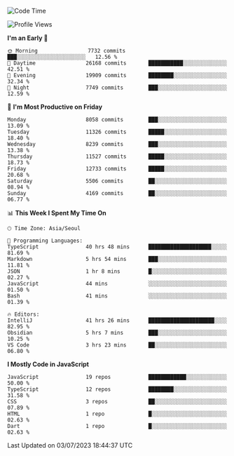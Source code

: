 <!--START_SECTION:waka-->
![Code Time](http://img.shields.io/badge/Code%20Time-5%2C121%20hrs%2059%20mins-blue)

![Profile Views](http://img.shields.io/badge/Profile%20Views-0-blue)

**I'm an Early 🐤** 

```text
🌞 Morning                7732 commits        ███░░░░░░░░░░░░░░░░░░░░░░   12.56 % 
🌆 Daytime                26168 commits       ███████████░░░░░░░░░░░░░░   42.51 % 
🌃 Evening                19909 commits       ████████░░░░░░░░░░░░░░░░░   32.34 % 
🌙 Night                  7749 commits        ███░░░░░░░░░░░░░░░░░░░░░░   12.59 % 
```
📅 **I'm Most Productive on Friday** 

```text
Monday                   8058 commits        ███░░░░░░░░░░░░░░░░░░░░░░   13.09 % 
Tuesday                  11326 commits       █████░░░░░░░░░░░░░░░░░░░░   18.40 % 
Wednesday                8239 commits        ███░░░░░░░░░░░░░░░░░░░░░░   13.38 % 
Thursday                 11527 commits       █████░░░░░░░░░░░░░░░░░░░░   18.73 % 
Friday                   12733 commits       █████░░░░░░░░░░░░░░░░░░░░   20.68 % 
Saturday                 5506 commits        ██░░░░░░░░░░░░░░░░░░░░░░░   08.94 % 
Sunday                   4169 commits        ██░░░░░░░░░░░░░░░░░░░░░░░   06.77 % 
```


📊 **This Week I Spent My Time On** 

```text
🕑︎ Time Zone: Asia/Seoul

💬 Programming Languages: 
TypeScript               40 hrs 48 mins      ████████████████████░░░░░   81.69 % 
Markdown                 5 hrs 54 mins       ███░░░░░░░░░░░░░░░░░░░░░░   11.81 % 
JSON                     1 hr 8 mins         █░░░░░░░░░░░░░░░░░░░░░░░░   02.27 % 
JavaScript               44 mins             ░░░░░░░░░░░░░░░░░░░░░░░░░   01.50 % 
Bash                     41 mins             ░░░░░░░░░░░░░░░░░░░░░░░░░   01.39 % 

🔥 Editors: 
IntelliJ                 41 hrs 26 mins      █████████████████████░░░░   82.95 % 
Obsidian                 5 hrs 7 mins        ███░░░░░░░░░░░░░░░░░░░░░░   10.25 % 
VS Code                  3 hrs 23 mins       ██░░░░░░░░░░░░░░░░░░░░░░░   06.80 % 
```

**I Mostly Code in JavaScript** 

```text
JavaScript               19 repos            ████████████░░░░░░░░░░░░░   50.00 % 
TypeScript               12 repos            ████████░░░░░░░░░░░░░░░░░   31.58 % 
CSS                      3 repos             ██░░░░░░░░░░░░░░░░░░░░░░░   07.89 % 
HTML                     1 repo              █░░░░░░░░░░░░░░░░░░░░░░░░   02.63 % 
Dart                     1 repo              █░░░░░░░░░░░░░░░░░░░░░░░░   02.63 % 
```




 Last Updated on 03/07/2023 18:44:37 UTC
<!--END_SECTION:waka-->
